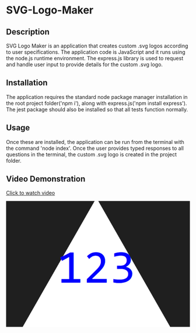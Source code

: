 # SVG-Logo-Maker

## Description
SVG Logo Maker is an application that creates custom .svg logos according to user specifications. The application code is JavaScript and it runs using the node.js runtime environment. The express.js library is used to request and handle user input to provide details for the custom .svg logo. 

## Installation
The application requires the standard node package manager installation in the root project folder('npm i'), along with express.js('npm install express'). The jest package should also be installed so that all tests function normally.

## Usage 
 Once these are installed, the application can be run from the terminal with the command 'node index'. Once the user provides typed responses to all questions in the terminal, the custom .svg logo is created in the project folder. 

## Video Demonstration
[Click to watch video](https://drive.google.com/file/d/1G6aGrgbTg_sgFvB1cEcdhGkDEBwS479s/view?usp=sharing)


![Screenshot](image.png)





